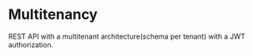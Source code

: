 # Multitenancy
REST API with a multitenant architecture(schema per tenant) with a JWT authorization.
